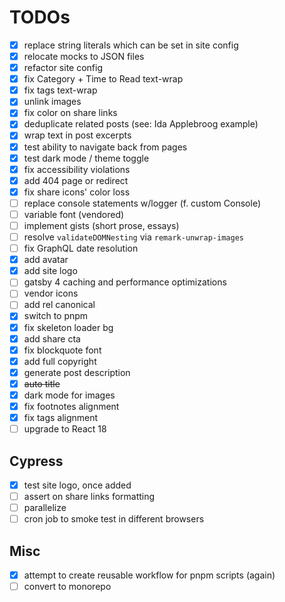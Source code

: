 # TODOs

- [x] replace string literals which can be set in site config
- [x] relocate mocks to JSON files
- [x] refactor site config
- [x] fix Category + Time to Read text-wrap
- [x] fix tags text-wrap
- [x] unlink images
- [x] fix color on share links
- [x] deduplicate related posts (see: Ida Applebroog example)
- [x] wrap text in post excerpts
- [x] test ability to navigate back from pages
- [x] test dark mode / theme toggle
- [x] fix accessibility violations
- [x] add 404 page or redirect
- [x] fix share icons' color loss
- [ ] replace console statements w/logger (f. custom Console)
- [ ] variable font (vendored)
- [ ] implement gists (short prose, essays)
- [ ] resolve `validateDOMNesting` via `remark-unwrap-images`
- [ ] fix GraphQL date resolution
- [x] add avatar
- [x] add site logo
- [ ] gatsby 4 caching and performance optimizations
- [ ] vendor icons
- [ ] add rel canonical
- [x] switch to pnpm
- [x] fix skeleton loader bg
- [x] add share cta
- [x] fix blockquote font
- [x] add full copyright
- [x] generate post description
- [x] ~~auto title~~
- [x] dark mode for images
- [x] fix footnotes alignment
- [x] fix tags alignment
- [ ] upgrade to React 18

## Cypress

- [x] test site logo, once added
- [ ] assert on share links formatting
- [ ] parallelize
- [ ] cron job to smoke test in different browsers

## Misc

- [x] attempt to create reusable workflow for pnpm scripts (again)
- [ ] convert to monorepo
